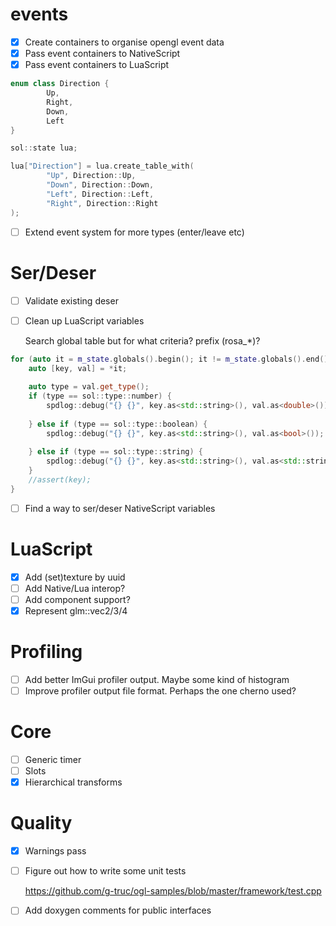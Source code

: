 # events

- [x] Create containers to organise opengl event data
- [x] Pass event containers to NativeScript
- [x] Pass event containers to LuaScript

```cpp
enum class Direction {
		Up,
		Right,
		Down,
		Left
}

sol::state lua;

lua["Direction"] = lua.create_table_with( 
		"Up", Direction::Up, 
		"Down", Direction::Down, 
		"Left", Direction::Left, 
		"Right", Direction::Right 
);
```

- [ ] Extend event system for more types (enter/leave etc)

# Ser/Deser

- [ ] Validate existing deser
- [ ] Clean up LuaScript variables

	Search global table but for what criteria? prefix (rosa_*)?

```cpp
for (auto it = m_state.globals().begin(); it != m_state.globals().end(); ++it) {
	auto [key, val] = *it;
	
	auto type = val.get_type();
	if (type == sol::type::number) {
		spdlog::debug("{} {}", key.as<std::string>(), val.as<double>());
	
	} else if (type == sol::type::boolean) {
		spdlog::debug("{} {}", key.as<std::string>(), val.as<bool>());
	
	} else if (type == sol::type::string) {
		spdlog::debug("{} {}", key.as<std::string>(), val.as<std::string>());
	}
	//assert(key);
}
```

- [ ] Find a way to ser/deser NativeScript variables

# LuaScript

- [x] Add (set)texture by uuid
- [ ] Add Native/Lua interop?
- [ ] Add component support?
- [x] Represent glm::vec2/3/4

# Profiling

- [ ] Add better ImGui profiler output. Maybe some kind of histogram
- [ ] Improve profiler output file format. Perhaps the one cherno used?

# Core

- [ ] Generic timer
- [ ] Slots
- [x] Hierarchical transforms

# Quality

- [x] Warnings pass
- [ ] Figure out how to write some unit tests

	https://github.com/g-truc/ogl-samples/blob/master/framework/test.cpp

- [ ] Add doxygen comments for public interfaces